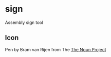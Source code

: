 sign
====

Assembly sign tool


## Icon

Pen by Bram van Rijen from The [The Noun Project](http://thenounproject.com)
